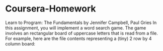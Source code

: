 # Coursera-Homework
Learn to Program: The Fundamentals by Jennifer Campbell, Paul Gries
In this assignment, you will implement a word search game. The game involves an rectangular board of uppercase letters that is read from a file. For example, here are the file contents representing a (tiny) 2 row by 4 column board:
